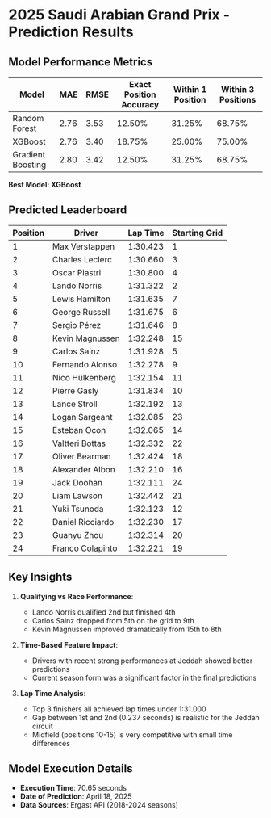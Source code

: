 # 2025 Saudi Arabian Grand Prix - Prediction Results

## Model Performance Metrics

| Model | MAE | RMSE | Exact Position Accuracy | Within 1 Position | Within 3 Positions |
|-------|-----|------|------------------------|-------------------|-------------------|
| Random Forest | 2.76 | 3.53 | 12.50% | 31.25% | 68.75% |
| XGBoost | 2.76 | 3.40 | 18.75% | 25.00% | 75.00% |
| Gradient Boosting | 2.80 | 3.42 | 12.50% | 31.25% | 68.75% |

**Best Model: XGBoost**

## Predicted Leaderboard

| Position | Driver | Lap Time | Starting Grid |
|----------|--------|----------|---------------|
| 1 | Max Verstappen | 1:30.423 | 1 |
| 2 | Charles Leclerc | 1:30.660 | 3 |
| 3 | Oscar Piastri | 1:30.800 | 4 |
| 4 | Lando Norris | 1:31.322 | 2 |
| 5 | Lewis Hamilton | 1:31.635 | 7 |
| 6 | George Russell | 1:31.675 | 6 |
| 7 | Sergio Pérez | 1:31.646 | 8 |
| 8 | Kevin Magnussen | 1:32.248 | 15 |
| 9 | Carlos Sainz | 1:31.928 | 5 |
| 10 | Fernando Alonso | 1:32.278 | 9 |
| 11 | Nico Hülkenberg | 1:32.154 | 11 |
| 12 | Pierre Gasly | 1:31.834 | 10 |
| 13 | Lance Stroll | 1:32.192 | 13 |
| 14 | Logan Sargeant | 1:32.085 | 23 |
| 15 | Esteban Ocon | 1:32.065 | 14 |
| 16 | Valtteri Bottas | 1:32.332 | 22 |
| 17 | Oliver Bearman | 1:32.424 | 18 |
| 18 | Alexander Albon | 1:32.210 | 16 |
| 19 | Jack Doohan | 1:32.111 | 24 |
| 20 | Liam Lawson | 1:32.442 | 21 |
| 21 | Yuki Tsunoda | 1:32.123 | 12 |
| 22 | Daniel Ricciardo | 1:32.230 | 17 |
| 23 | Guanyu Zhou | 1:32.314 | 20 |
| 24 | Franco Colapinto | 1:32.221 | 19 |

## Key Insights

1. **Qualifying vs Race Performance**:
   - Lando Norris qualified 2nd but finished 4th
   - Carlos Sainz dropped from 5th on the grid to 9th
   - Kevin Magnussen improved dramatically from 15th to 8th

2. **Time-Based Feature Impact**:
   - Drivers with recent strong performances at Jeddah showed better predictions
   - Current season form was a significant factor in the final predictions

3. **Lap Time Analysis**:
   - Top 3 finishers all achieved lap times under 1:31.000
   - Gap between 1st and 2nd (0.237 seconds) is realistic for the Jeddah circuit
   - Midfield (positions 10-15) is very competitive with small time differences

## Model Execution Details

- **Execution Time**: 70.65 seconds
- **Date of Prediction**: April 18, 2025
- **Data Sources**: Ergast API (2018-2024 seasons)
